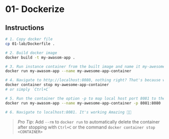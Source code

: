 # 01- Dockerize

## Instructions

```bash
# 1. Copy docker file
cp 01-lab/Dockerfile .

# 2. Build docker image
docker build -t my-awasom-app .

# 3. Run instance container from the built image and name it my-awesome-app-container
docker run my-awasom-app --name my-awesome-app-container

# 4. Navigate to http://localhost:8080, nothing right? That's because we haven't mapped the container port to our local machine port. Let's stop the container to re-run it"
docker container stop my-awesome-app-container
# or simply `Ctrl+C`

# 5. Run the container the option -p to map local host port 8081 to the container port 8080
docker run my-awasom-app --name my-awesome-app-container -p 8081:8080

# 6. Navigate to localhost:8081. It's working Amazing 🎉🎊

```

> _*Pro Tip*_: Add `--rm` to `docker run` to automatically delete the container after stopping with `Ctrl+C` or the command `docker container stop <CONTAINER>`